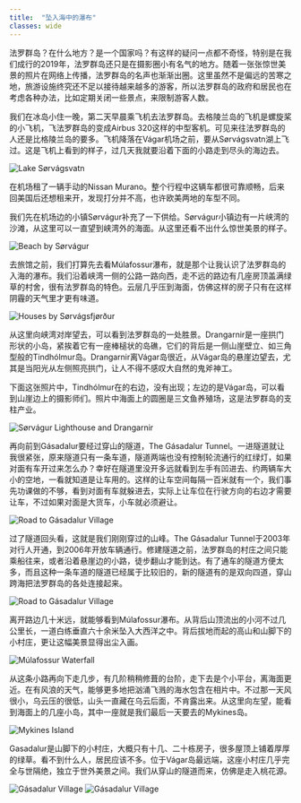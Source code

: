 ```yaml
---
title:  "坠入海中的瀑布"
classes: wide
---
```


法罗群岛？在什么地方？是一个国家吗？有这样的疑问一点都不奇怪，特别是在我们成行的2019年，法罗群岛还只是在摄影圈小有名气的地方。随着一张张惊世美景的照片在网络上传播，法罗群岛的名声也渐渐出圈。这里虽然不是偏远的苦寒之地，旅游设施终究还不足以接待越来越多的游客，所以法罗群岛的政府和居民也在考虑各种办法，比如定期关闭一些景点，来限制游客人数。

我们在冰岛小住一晚，第二天早晨乘飞机去法罗群岛。去格陵兰岛的飞机是螺旋桨的小飞机，飞法罗群岛的变成Airbus 320这样的中型客机。可见来往法罗群岛的人还是比格陵兰岛的要多。飞机降落在Vágar机场之前，要从Sørvágsvatn湖上飞过。这是飞机上看到的样子，过几天我就要沿着下面的小路走到尽头的海边去。

![Lake Sørvágsvatn](https://ik.imagekit.io/wavelet/2019-FaroeIsland/tr:n-blogs_w/IMG_20190703_104828.jpg)

在机场租了一辆手动的Nissan Murano。整个行程中这辆车都很可靠顺畅，后来回美国后还想租来开，发现打分并不高，也许欧美两地的车型不同。

我们先在机场边的小镇Sørvágur补充了一下供给。Sørvágur小镇边有一片峡湾的沙滩，从这里可以一直望到峡湾外的海面。从这里还看不出什么惊世美景的样子。

![Beach by Sørvágur](https://ik.imagekit.io/wavelet/2019-FaroeIsland/tr:n-blogs_w/_90A2239-Enhanced-NR-Edit-Edit.jpg)

去旅馆之前，我们打算先去看Múlafossur瀑布，就是那个让我认识了法罗群岛的入海的瀑布。我们沿着峡湾一侧的公路一路向西，走不远的路边有几座房顶盖满绿草的村舍，很有法罗群岛的特色。云层几乎压到海面，仿佛这样的房子只有在这样阴霾的天气里才更有味道。

![Houses by Sørvágsfjørður](https://ik.imagekit.io/wavelet/2019-FaroeIsland/tr:n-blogs_w/IMG_20190703_134232.jpg)

从这里向峡湾对岸望去，可以看到法罗群岛的一处胜景。Drangarnir是一座拱门形状的小岛，紧挨着它有一座棒槌状的岛礁，它们的背后是一侧山崖壁立、如三角型般的Tindhólmur岛。Drangarnir离Vágar岛很近，从Vágar岛的悬崖边望去，尤其是当阳光从左侧照亮拱门，让人不得不感叹大自然的鬼斧神工。

下面这张照片中，Tindhólmur在的右边，没有出现；左边的是Vágar岛，可以看到山崖边上的摄影师们。照片中海面上的圆圈是三文鱼养殖场，这是法罗群岛的支柱产业。

![Sørvágur Lighthouse and Drangarnir](https://ik.imagekit.io/wavelet/2019-FaroeIsland/tr:n-blogs_w/_90A2243-HDR.jpg)

再向前到Gásadalur要经过穿山的隧道，The Gásadalur Tunnel。一进隧道就让我很紧张，原来隧道只有一条车道，隧道两端也没有控制轮流通行的红绿灯，如果对面有车开过来怎么办？幸好在隧道里没开多远就看到左手有凹进去、约两辆车大小的空地，一看就知道是让车用的。这样的让车空间每隔一百米就有一个，我们事先功课做的不够，看到对面有车就躲进去，实际上让车位在行驶方向的右边才需要让车，不过如果对面是大货车，小车就必须避让。

![Road to Gásadalur Village](https://ik.imagekit.io/wavelet/2019-FaroeIsland/tr:n-blogs_w/IMG_20190703_135111.jpg)

过了隧道回头看，这就是我们刚刚穿过的山峰。The Gásadalur Tunnel于2003年对行人开通，到2006年开放车辆通行。修建隧道之前，法罗群岛的村庄之间只能乘船往来，或者沿着悬崖边的小路，徒步翻山才能到达。有了通车的隧道方便太多，而且这种一条车道的隧道已经属于比较旧的，新的隧道有的是双向四道，穿山跨海把法罗群岛的各处连接起来。

![Road to Gásadalur Village](https://ik.imagekit.io/wavelet/2019-FaroeIsland/tr:n-blogs_w/IMG_20190703_144244.jpg)

离开路边几十米远，就能够看到Múlafossur瀑布。从背后山顶流出的小河不过几公里长，一道白练垂直六十余米坠入大西洋之中。背后拔地而起的高山和山脚下的小村庄，更让这幅美景显得出尘入画。

![Múlafossur Waterfall](https://ik.imagekit.io/wavelet/2019-FaroeIsland/tr:n-blogs_w/_90A2253-Edit.jpg)

从这条小路再向下走几步，有几阶稍稍修葺的台阶，走下去是个小平台，离海面更近。在有风浪的天气，能够更多地把汹涌飞溅的海水包含在相片中。不过那一天风很小，乌云压的很低，山头一直藏在乌云后面，不肯露出来。从这里向左望，能看到海面上的几座小岛，其中一座就是我们最后一天要去的Mykines岛。

![Mykines Island](https://ik.imagekit.io/wavelet/2019-FaroeIsland/tr:n-blogs_w/_MG_0949-HDR.jpg)

Gasadalur是山脚下的小村庄，大概只有十几、二十栋房子，很多屋顶上铺着厚厚的绿草。看不到什么人，居民应该不多。位于Vágar岛最远端，这座小村庄几乎完全与世隔绝，独立于世外美景之间。我们从穿山的隧道而来，仿佛是走入桃花源。

![Gásadalur Village](https://ik.imagekit.io/wavelet/2019-FaroeIsland/tr:n-blogs_w/IMG_20190703_152022.jpg)
![Gásadalur Village](https://ik.imagekit.io/wavelet/2019-FaroeIsland/tr:n-blogs_w/IMG_20190703_145011.jpg)
